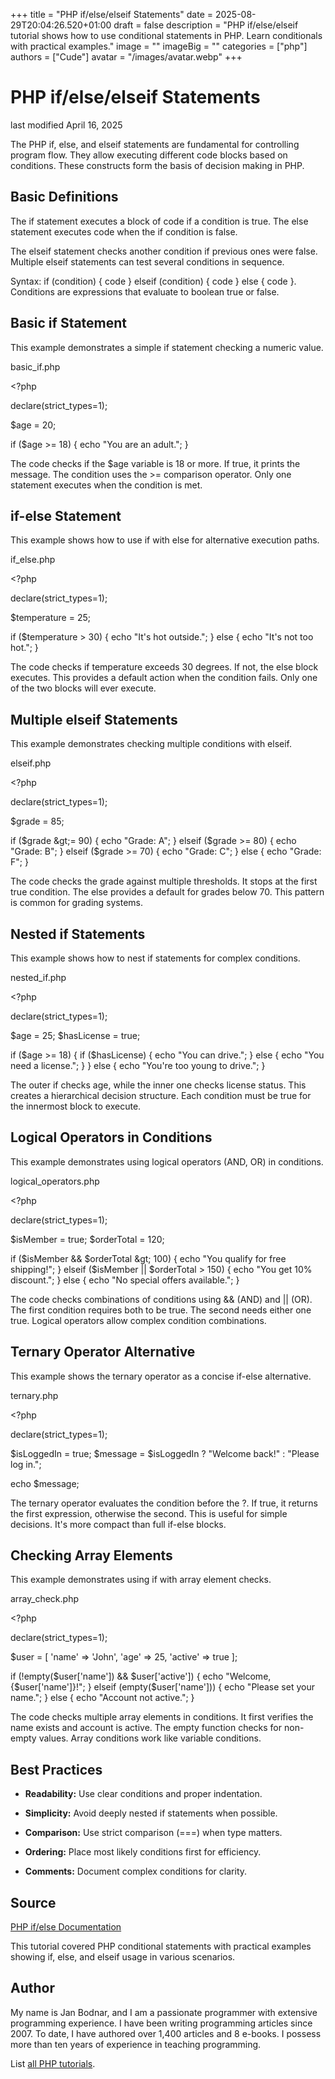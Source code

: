 +++
title = "PHP if/else/elseif Statements"
date = 2025-08-29T20:04:26.520+01:00
draft = false
description = "PHP if/else/elseif tutorial shows how to use conditional statements in PHP. Learn conditionals with practical examples."
image = ""
imageBig = ""
categories = ["php"]
authors = ["Cude"]
avatar = "/images/avatar.webp"
+++

# PHP if/else/elseif Statements

last modified April 16, 2025

The PHP if, else, and elseif statements
are fundamental for controlling program flow. They allow executing different
code blocks based on conditions. These constructs form the basis of decision
making in PHP.

## Basic Definitions

The if statement executes a block of code if a condition is true.
The else statement executes code when the if condition is false.

The elseif statement checks another condition if previous ones
were false. Multiple elseif statements can test several conditions in sequence.

Syntax: if (condition) { code } elseif (condition) { code } else { code }.
Conditions are expressions that evaluate to boolean true or false.

## Basic if Statement

This example demonstrates a simple if statement checking a numeric value.

basic_if.php
  

&lt;?php

declare(strict_types=1);

$age = 20;

if ($age &gt;= 18) {
    echo "You are an adult.";
}

The code checks if the $age variable is 18 or more. If true, it
prints the message. The condition uses the &gt;= comparison operator. Only one
statement executes when the condition is met.

## if-else Statement

This example shows how to use if with else for alternative execution paths.

if_else.php
  

&lt;?php

declare(strict_types=1);

$temperature = 25;

if ($temperature &gt; 30) {
    echo "It's hot outside.";
} else {
    echo "It's not too hot.";
}

The code checks if temperature exceeds 30 degrees. If not, the else block
executes. This provides a default action when the condition fails. Only one
of the two blocks will ever execute.

## Multiple elseif Statements

This example demonstrates checking multiple conditions with elseif.

elseif.php
  

&lt;?php

declare(strict_types=1);

$grade = 85;

if ($grade &gt;= 90) {
    echo "Grade: A";
} elseif ($grade &gt;= 80) {
    echo "Grade: B";
} elseif ($grade &gt;= 70) {
    echo "Grade: C";
} else {
    echo "Grade: F";
}

The code checks the grade against multiple thresholds. It stops at the first
true condition. The else provides a default for grades below 70. This pattern
is common for grading systems.

## Nested if Statements

This example shows how to nest if statements for complex conditions.

nested_if.php
  

&lt;?php

declare(strict_types=1);

$age = 25;
$hasLicense = true;

if ($age &gt;= 18) {
    if ($hasLicense) {
        echo "You can drive.";
    } else {
        echo "You need a license.";
    }
} else {
    echo "You're too young to drive.";
}

The outer if checks age, while the inner one checks license status. This
creates a hierarchical decision structure. Each condition must be true for
the innermost block to execute.

## Logical Operators in Conditions

This example demonstrates using logical operators (AND, OR) in conditions.

logical_operators.php
  

&lt;?php

declare(strict_types=1);

$isMember = true;
$orderTotal = 120;

if ($isMember &amp;&amp; $orderTotal &gt; 100) {
    echo "You qualify for free shipping!";
} elseif ($isMember || $orderTotal &gt; 150) {
    echo "You get 10% discount.";
} else {
    echo "No special offers available.";
}

The code checks combinations of conditions using &amp;&amp; (AND) and || (OR).
The first condition requires both to be true. The second needs either one true.
Logical operators allow complex condition combinations.

## Ternary Operator Alternative

This example shows the ternary operator as a concise if-else alternative.

ternary.php
  

&lt;?php

declare(strict_types=1);

$isLoggedIn = true;
$message = $isLoggedIn ? "Welcome back!" : "Please log in.";

echo $message;

The ternary operator evaluates the condition before the ?. If true, it returns
the first expression, otherwise the second. This is useful for simple decisions.
It's more compact than full if-else blocks.

## Checking Array Elements

This example demonstrates using if with array element checks.

array_check.php
  

&lt;?php

declare(strict_types=1);

$user = [
    'name' =&gt; 'John',
    'age' =&gt; 25,
    'active' =&gt; true
];

if (!empty($user['name']) &amp;&amp; $user['active']) {
    echo "Welcome, {$user['name']}!";
} elseif (empty($user['name'])) {
    echo "Please set your name.";
} else {
    echo "Account not active.";
}

The code checks multiple array elements in conditions. It first verifies the
name exists and account is active. The empty function checks for
non-empty values. Array conditions work like variable conditions.

## Best Practices

- **Readability:** Use clear conditions and proper indentation.

- **Simplicity:** Avoid deeply nested if statements when possible.

- **Comparison:** Use strict comparison (===) when type matters.

- **Ordering:** Place most likely conditions first for efficiency.

- **Comments:** Document complex conditions for clarity.

## Source

[PHP if/else Documentation](https://www.php.net/manual/en/control-structures.if.php)

This tutorial covered PHP conditional statements with practical examples
showing if, else, and elseif usage in various scenarios.

## Author

My name is Jan Bodnar, and I am a passionate programmer with extensive
programming experience. I have been writing programming articles since 2007.
To date, I have authored over 1,400 articles and 8 e-books. I possess more
than ten years of experience in teaching programming.

List [all PHP tutorials](/php/).
